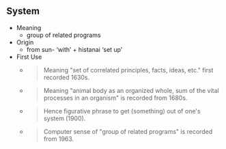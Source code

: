 ## System
- Meaning
    - group of related programs
- Origin
    - from sun- ‘with’ + histanai ‘set up’
- First Use
    - > Meaning "set of correlated principles, facts, ideas, etc." first recorded 1630s.  
    - > Meaning "animal body as an organized whole, sum of the vital processes in an organism" is recorded from 1680s.  
    - > Hence figurative phrase to get (something) out of one's system (1900).  
    - > Computer sense of "group of related programs" is recorded from 1963.
